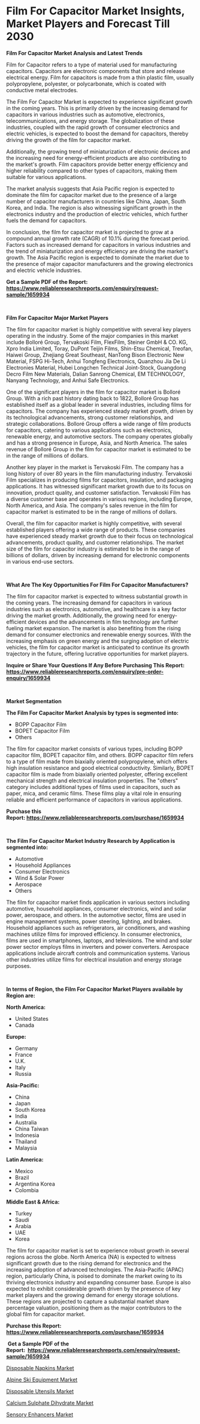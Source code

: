<p><h1>Film For Capacitor Market Insights, Market Players and Forecast Till 2030</h1></p><p><strong>Film For Capacitor Market Analysis and Latest Trends</strong></p>
<p><p>Film for Capacitor refers to a type of material used for manufacturing capacitors. Capacitors are electronic components that store and release electrical energy. Film for capacitors is made from a thin plastic film, usually polypropylene, polyester, or polycarbonate, which is coated with conductive metal electrodes.</p><p>The Film For Capacitor Market is expected to experience significant growth in the coming years. This is primarily driven by the increasing demand for capacitors in various industries such as automotive, electronics, telecommunications, and energy storage. The globalization of these industries, coupled with the rapid growth of consumer electronics and electric vehicles, is expected to boost the demand for capacitors, thereby driving the growth of the film for capacitor market.</p><p>Additionally, the growing trend of miniaturization of electronic devices and the increasing need for energy-efficient products are also contributing to the market's growth. Film capacitors provide better energy efficiency and higher reliability compared to other types of capacitors, making them suitable for various applications.</p><p>The market analysis suggests that Asia Pacific region is expected to dominate the film for capacitor market due to the presence of a large number of capacitor manufacturers in countries like China, Japan, South Korea, and India. The region is also witnessing significant growth in the electronics industry and the production of electric vehicles, which further fuels the demand for capacitors.</p><p>In conclusion, the film for capacitor market is projected to grow at a compound annual growth rate (CAGR) of 10.1% during the forecast period. Factors such as increased demand for capacitors in various industries and the trend of miniaturization and energy efficiency are driving the market's growth. The Asia Pacific region is expected to dominate the market due to the presence of major capacitor manufacturers and the growing electronics and electric vehicle industries.</p></p>
<p><strong>Get a Sample PDF of the Report:&nbsp; <a href="https://www.reliableresearchreports.com/enquiry/request-sample/1659934">https://www.reliableresearchreports.com/enquiry/request-sample/1659934</a></strong></p>
<p>&nbsp;</p>
<p><strong>Film For Capacitor Major Market Players</strong></p>
<p><p>The film for capacitor market is highly competitive with several key players operating in the industry. Some of the major companies in this market include Bolloré Group, Tervakoski Film, FlexFilm, Steiner GmbH & CO. KG, Xpro India Limited, Toray, DuPont Teijin Films, Shin-Etsu Chemical, Treofan, Haiwei Group, Zhejiang Great Southeast, NanTong Bison Electronic New Material, FSPG Hi-Tech, Anhui Tongfeng Electronics, Quanzhou Jia De Li Electronies Material, Hubei Longchen Technical Joint-Stock, Guangdong Decro Film New Materials, Dalian Sanrong Chemical, EM TECHNOLOGY, Nanyang Technology, and Anhui Safe Electronics.</p><p>One of the significant players in the film for capacitor market is Bolloré Group. With a rich past history dating back to 1822, Bolloré Group has established itself as a global leader in several industries, including films for capacitors. The company has experienced steady market growth, driven by its technological advancements, strong customer relationships, and strategic collaborations. Bolloré Group offers a wide range of film products for capacitors, catering to various applications such as electronics, renewable energy, and automotive sectors. The company operates globally and has a strong presence in Europe, Asia, and North America. The sales revenue of Bolloré Group in the film for capacitor market is estimated to be in the range of millions of dollars.</p><p>Another key player in the market is Tervakoski Film. The company has a long history of over 80 years in the film manufacturing industry. Tervakoski Film specializes in producing films for capacitors, insulation, and packaging applications. It has witnessed significant market growth due to its focus on innovation, product quality, and customer satisfaction. Tervakoski Film has a diverse customer base and operates in various regions, including Europe, North America, and Asia. The company's sales revenue in the film for capacitor market is estimated to be in the range of millions of dollars.</p><p>Overall, the film for capacitor market is highly competitive, with several established players offering a wide range of products. These companies have experienced steady market growth due to their focus on technological advancements, product quality, and customer relationships. The market size of the film for capacitor industry is estimated to be in the range of billions of dollars, driven by increasing demand for electronic components in various end-use sectors.</p></p>
<p>&nbsp;</p>
<p><strong>What Are The Key Opportunities For Film For Capacitor Manufacturers?</strong></p>
<p><p>The film for capacitor market is expected to witness substantial growth in the coming years. The increasing demand for capacitors in various industries such as electronics, automotive, and healthcare is a key factor driving the market growth. Additionally, the growing need for energy-efficient devices and the advancements in film technology are further fueling market expansion. The market is also benefiting from the rising demand for consumer electronics and renewable energy sources. With the increasing emphasis on green energy and the surging adoption of electric vehicles, the film for capacitor market is anticipated to continue its growth trajectory in the future, offering lucrative opportunities for market players.</p></p>
<p><strong>Inquire or Share Your Questions If Any Before Purchasing This Report: <a href="https://www.reliableresearchreports.com/enquiry/pre-order-enquiry/1659934">https://www.reliableresearchreports.com/enquiry/pre-order-enquiry/1659934</a></strong></p>
<p>&nbsp;</p>
<p><strong>Market Segmentation</strong></p>
<p><strong>The Film For Capacitor Market Analysis by types is segmented into:</strong></p>
<p><ul><li>BOPP Capacitor Film</li><li>BOPET Capacitor Film</li><li>Others</li></ul></p>
<p><p>The film for capacitor market consists of various types, including BOPP capacitor film, BOPET capacitor film, and others. BOPP capacitor film refers to a type of film made from biaxially oriented polypropylene, which offers high insulation resistance and good electrical conductivity. Similarly, BOPET capacitor film is made from biaxially oriented polyester, offering excellent mechanical strength and electrical insulation properties. The "others" category includes additional types of films used in capacitors, such as paper, mica, and ceramic films. These films play a vital role in ensuring reliable and efficient performance of capacitors in various applications.</p></p>
<p><strong>Purchase this Report:&nbsp;<a href="https://www.reliableresearchreports.com/purchase/1659934">https://www.reliableresearchreports.com/purchase/1659934</a></strong></p>
<p>&nbsp;</p>
<p><strong>The Film For Capacitor Market Industry Research by Application is segmented into:</strong></p>
<p><ul><li>Automotive</li><li>Household Appliances</li><li>Consumer Electronics</li><li>Wind & Solar Power</li><li>Aerospace</li><li>Others</li></ul></p>
<p><p>The film for capacitor market finds application in various sectors including automotive, household appliances, consumer electronics, wind and solar power, aerospace, and others. In the automotive sector, films are used in engine management systems, power steering, lighting, and brakes. Household appliances such as refrigerators, air conditioners, and washing machines utilize films for improved efficiency. In consumer electronics, films are used in smartphones, laptops, and televisions. The wind and solar power sector employs films in inverters and power converters. Aerospace applications include aircraft controls and communication systems. Various other industries utilize films for electrical insulation and energy storage purposes.</p></p>
<p>&nbsp;</p>
<p><strong>In terms of Region, the Film For Capacitor Market Players available by Region are:</strong></p>
<p>
    <p> <strong> North America: </strong>
        <ul>
            <li>United States</li>
            <li>Canada</li>
        </ul>
        </p> 
    <p> <strong> Europe: </strong>
        <ul>
            <li>Germany</li>
            <li>France</li>
            <li>U.K.</li>
            <li>Italy</li>
            <li>Russia</li>
        </ul>
        </p> 
    <p> <strong> Asia-Pacific: </strong>
        <ul>
            <li>China</li>
            <li>Japan</li>
            <li>South Korea</li>
            <li>India</li>
            <li>Australia</li>
            <li>China Taiwan</li>
            <li>Indonesia</li>
            <li>Thailand</li>
            <li>Malaysia</li>
        </ul>
        </p> 
    <p> <strong> Latin America: </strong>
        <ul>
            <li>Mexico</li>
            <li>Brazil</li>
            <li>Argentina Korea</li>
            <li>Colombia</li>
        </ul>
        </p> 
    <p> <strong> Middle East & Africa: </strong>
        <ul>
            <li>Turkey</li>
            <li>Saudi</li>
            <li>Arabia</li>
            <li>UAE</li>
            <li>Korea</li>
        </ul>
    </p>
    </p>
<p><p>The film for capacitor market is set to experience robust growth in several regions across the globe. North America (NA) is expected to witness significant growth due to the rising demand for electronics and the increasing adoption of advanced technologies. The Asia-Pacific (APAC) region, particularly China, is poised to dominate the market owing to its thriving electronics industry and expanding consumer base. Europe is also expected to exhibit considerable growth driven by the presence of key market players and the growing demand for energy storage solutions. These regions are projected to capture a substantial market share percentage valuation, positioning them as the major contributors to the global film for capacitor market.</p></p>
<p><strong>Purchase this Report: <a href="https://www.reliableresearchreports.com/purchase/1659934">https://www.reliableresearchreports.com/purchase/1659934</a></strong></p>
<p>&nbsp;<strong>Get a Sample PDF of the Report:&nbsp;&nbsp;<a href="https://www.reliableresearchreports.com/enquiry/request-sample/1659934">https://www.reliableresearchreports.com/enquiry/request-sample/1659934</a></strong></p>
<p><strong></strong></p>
<p><p><a href="https://www.linkedin.com/pulse/disposable-napkins-market-research-report-provides-thorough-qyqae/">Disposable Napkins Market</a></p><p><a href="https://www.linkedin.com/pulse/alpine-ski-equipment-market-challenges-opportunities-qvd0e/">Alpine Ski Equipment Market</a></p><p><a href="https://www.linkedin.com/pulse/disposable-utensils-market-share-amp-new-trends-analysis-l87ye/">Disposable Utensils Market</a></p><p><a href="https://medium.com/@laneygibson1991/calcium-sulphate-dihydrate-market-analysis-and-sze-forecasted-for-period-from-2023-to-2030-ab4602ab824b">Calcium Sulphate Dihydrate Market</a></p><p><a href="https://medium.com/@royalmiller09/sensory-enhancers-market-trends-and-market-analysis-forecasted-for-period-2023-2030-b15828802ce8">Sensory Enhancers Market</a></p></p>